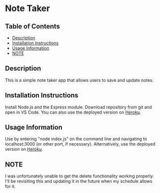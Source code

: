 # Note Taker
  ## Table of Contents
  - [Description](#description)
  - [Installation Instructions](#installation-instructions)
  - [Usage Information](#usage-information)
  - [NOTE](#note)

  ## Description
  This is a simple note taker app that allows users to save and update notes.
  ## Installation Instructions
  Install Node.js and the Express module. Download repository from git and open in VS Code. You can also use the deployed version on [Heroku](https://dashboard.heroku.com/apps/aqueous-escarpment-46470).
  ## Usage Information
  Use by entering "node index.js" on the command line and navigating to localhost:3000 (or other port, if necessary). Alternatively, use the deployed version on [Heroku](https://dashboard.heroku.com/apps/aqueous-escarpment-46470).

  ## NOTE
  I was unfortunately unable to get the delete functionality working properly. I'll be revisiting this and updating it in the future when my schedule allows for it.